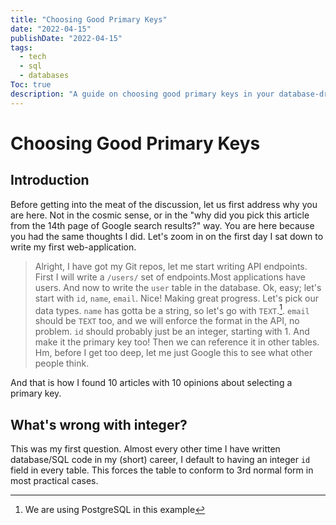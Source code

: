 ```yaml
---
title: "Choosing Good Primary Keys"
date: "2022-04-15"
publishDate: "2022-04-15"
tags:
  - tech
  - sql
  - databases
Toc: true
description: "A guide on choosing good primary keys in your database-driven application."
---
```


# Choosing Good Primary Keys

## Introduction

Before getting into the meat of the discussion, let us first address why you are here. Not in the cosmic sense, or in the "why did you pick this article from the 14th page of Google search results?" way. You are here because you had the same thoughts I did. Let's zoom in on the first day I sat down to write my first web-application.
> Alright, I have got my Git repos, let me start writing API endpoints. First I will write a `/users/` set of endpoints.Most applications have users. And now to write the `user` table in the database. Ok, easy; let's start with `id`, `name`, `email`. Nice! Making great progress. Let's pick our data types. `name` has gotta be a string, so let's go with `TEXT`.[^1]. `email` should be `TEXT` too, and we will enforce the format in the API, no problem. `id` should probably just be an integer, starting with 1. And make it the primary key too! Then we can reference it in other tables. Hm, before I get too deep, let me just Google this to see what other people think. 

And that is how I found 10 articles with 10 opinions about selecting a primary key.

## What's wrong with integer?

This was my first question. Almost every other time I have written database/SQL code in my (short) career, I default to having an integer `id` field in every table. This forces the table to conform to 3rd normal form in most practical cases. 

[^1]: We are using PostgreSQL in this example